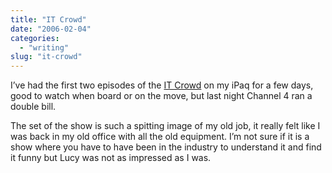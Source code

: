 ```yaml
---
title: "IT Crowd"
date: "2006-02-04"
categories:
  - "writing"
slug: "it-crowd"
---
```


<!-- ![IT Crowd](/images/95394124.jpg) -->

I’ve had the first two episodes of the [IT Crowd](https://www.channel4.com/entertainment/tv/microsites/I/itcrowd/index.html) on my iPaq for a few days, good to watch when board or on the move, but last night Channel 4 ran a double bill.

The set of the show is such a spitting image of my old job, it really felt like I was back in my old office with all the old equipment.
I’m not sure if it is a show where you have to have been in the industry to understand it and find it funny but Lucy was not as impressed as I was.
